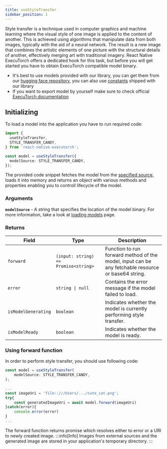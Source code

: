 ```yaml
---
title: useStyleTransfer
sidebar_position: 1
---
```


Style transfer is a technique used in computer graphics and machine learning where the visual style of one image is applied to the content of another. This is achieved using algorithms that manipulate data from both images, typically with the aid of a neural network. The result is a new image that combines the artistic elements of one picture with the structural details of another, effectively merging art with traditional imagery. React Native ExecuTorch offers a dedicated hook for this task, but before you will get started you have to obtain ExecuTorch compatible model binary.

- It's best to use models provided with our library, you can get them from our [hugging face repository](https://huggingface.co/software-mansion), you can also use [constants](https://github.com/software-mansion/react-native-executorch/tree/main/src/constants/modelUrls.ts) shipped with our library
- If you want to export model by yourself make sure to check official [ExecuTorch documentation](https://pytorch.org/executorch/stable/index.html)

## Initializing

To load a model into the application you have to run required code:

```typescript
import {
  useStyleTransfer,
  STYLE_TRANSFER_CANDY,
} from 'react-native-executorch';

const model = useStyleTransfer({
  modelSource: STYLE_TRANSFER_CANDY,
});
```

The provided code snippet fetches the model from the [specified source](../fundamentals/loading-models.md), loads it into memory and returns an object with various methods and properties enabling you to controll lifecycle of the model.

### Arguments

**`modelSource`** - A string that specifies the location of the model binary. For more information, take a look at [loading models](../fundamentals/loading-models.md) page.

### Returns

| Field               | Type                                 | Description                                                                                        |
| ------------------- | ------------------------------------ | -------------------------------------------------------------------------------------------------- |
| `forward`           | `(input: string) => Promise<string>` | Function to run forward method of the model, input can be any fetchable resource or base64 string. |
| `error`             | <code>string &#124; null</code>      | Contains the error message if the model failed to load.                                            |
| `isModelGenerating` | `boolean`                            | Indicates whether the model is currently performing style transfer.                                |
| `isModelReady`      | `boolean`                            | Indicates whether the model is ready.                                                              |

### Using forward function

In order to perform style transfer, you should use following code:

```typescript
const model = useStyleTransfer(
    modelSource: STYLE_TRANSFER_CANDY,
);

...
const imageUri = 'file::///Users/.../cute_cat.png';
try{
    const generatedImageUri = await model.forward(imageUri)
}catch(error){
    console.error(error)
}
...
```

The forward function returns promise which resolves either to error or a URI to newly created image.
:::info[Info]
Images from external sources and the generated image are stored in your application's temporary directory.
:::
